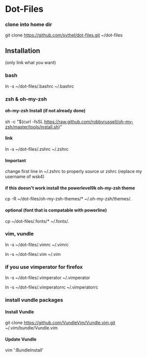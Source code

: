 # Dot-Files
### clone into home dir
git clone https://github.com/sythel/dot-files.git ~/dot-files

## Installation
(only link what you want)

### bash
ln -s ~/dot-files/.bashrc ~/.bashrc

### zsh & oh-my-zsh
#### oh-my-zsh Install (if not already done)
sh -c "$(curl -fsSL https://raw.github.com/robbyrussell/oh-my-zsh/master/tools/install.sh)"
#### link
ln -s ~/dot-files/.zshrc ~/.zshrc
#### Important
change first line in ~/.zshrc to properly source ur zshrc (replace my username of wsk4)

#### if this doesn't work install the powerlevel9k oh-my-zsh theme
cp -R ~/dot-files/oh-my-zsh-themes/* ~/.oh-my-zsh/themes/.

#### optional (font that is compatable with powerline)
cp ~/dot-files/.fonts/* ~/.fonts/.

### vim, vundle
ln -s ~/dot-files/.vimrc ~/.vimrc


ln -s ~/dot-files/.vim ~/.vim

### if you use vimperator for firefox
ln -s ~/dot-files/.vimperator ~/.vimperator


ln -s ~/dot-files/.vimperatorrc ~/.vimperatorrc

### install vundle packages
#### Install Vundle
git clone https://github.com/VundleVim/Vundle.vim.git ~/.vim/bundle/Vundle.vim

#### Update Vundle
vim
':BundleInstall'
